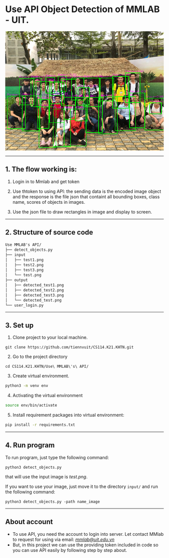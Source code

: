  # Use API Object Detection of MMLAB - UIT.

<img src="output/detected_test3.png" alt="Detect objects in image" style="width: 60% height: 200px">

---
## 1. The flow working is:

1. Login in to Mmlab and get token

2. Use thtoken to using API: the sending data is the encoded image object and the response is the file json that containt all bounding boxes, class name, scores of objects in images.

3. Use the json file to draw rectangles in image and display to screen.

---
## 2. Structure of source code
```
Use MMLAB's API/
├── detect_objects.py
├── input
│   ├── test1.png
│   ├── test2.png
│   ├── test3.png
│   └── test.png
├── output
│   ├── detected_test1.png
│   ├── detected_test2.png
│   ├── detected_test3.png
│   └── detected_test.png
└── user_login.py
```
---
## 3. Set up
1. Clone project to your local machine.
```
git clone https://github.com/tiennvuit/CS114.K21.KHTN.git
```

2. Go to the project directory
```
cd CS114.K21.KHTN/Use\ MMLAB\'s\ API/
```
3. Create virtual environment.
```bash
python3 -m venv env
```
4. Activating the virtual environment
```bash
source env/bin/activate
```
5. Install requirement packages into virtual environment:
```bash
pip install -r requirements.txt
```

---
## 4. Run program
To run program, just type the following command:

```
python3 detect_objects.py
```

that will use the input image is *test.png*.

If you want to use your image, just move it to the directory `input/` and run the following command:

```
python3 detect_objects.py -path name_image
```

---
## About account
- To use API, you need the account to login into server. Let contact MMlab to request for using via email: *mmlab@uit.edu.vn*
- But, in this project we can use the providing token included in code so you can use API easily by following step by step about.
